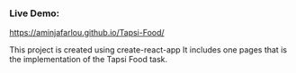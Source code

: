 ### Live Demo:
https://aminjafarlou.github.io/Tapsi-Food/


This project is created using create-react-app
It includes one pages that is the implementation of the Tapsi Food task. 